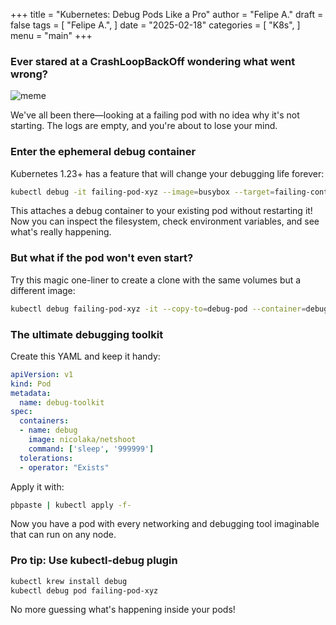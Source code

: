 +++
title = "Kubernetes: Debug Pods Like a Pro"
author = "Felipe A."
draft = false
tags = [
    "Felipe A.",
]
date = "2025-02-18"
categories = [
    "K8s",
]
menu = "main"
+++

### Ever stared at a CrashLoopBackOff wondering what went wrong?

![meme](/images/evergreen.gif)

We've all been there—looking at a failing pod with no idea why it's not starting. The logs are empty, and you're about to lose your mind.

### Enter the ephemeral debug container

Kubernetes 1.23+ has a feature that will change your debugging life forever:

```bash
kubectl debug -it failing-pod-xyz --image=busybox --target=failing-container
```

This attaches a debug container to your existing pod without restarting it! Now you can inspect the filesystem, check environment variables, and see what's really happening.

### But what if the pod won't even start?

Try this magic one-liner to create a clone with the same volumes but a different image:

```bash
kubectl debug failing-pod-xyz -it --copy-to=debug-pod --container=debug-container --image=ubuntu
```

### The ultimate debugging toolkit

Create this YAML and keep it handy:

```yaml
apiVersion: v1
kind: Pod
metadata:
  name: debug-toolkit
spec:
  containers:
  - name: debug
    image: nicolaka/netshoot
    command: ['sleep', '999999']
  tolerations:
  - operator: "Exists"
```

Apply it with:

```bash
pbpaste | kubectl apply -f-
```

Now you have a pod with every networking and debugging tool imaginable that can run on any node.

### Pro tip: Use kubectl-debug plugin

```bash
kubectl krew install debug
kubectl debug pod failing-pod-xyz
```

No more guessing what's happening inside your pods!